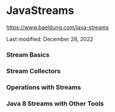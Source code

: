 # JavaStreams
https://www.baeldung.com/java-streams

Last modified: December 28, 2022

### Stream Basics

### Stream Collectors

### Operations with Streams

### Java 8 Streams with Other Tools
